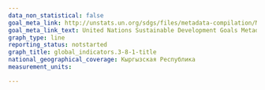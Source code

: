 ```yaml
---
data_non_statistical: false
goal_meta_link: http://unstats.un.org/sdgs/files/metadata-compilation/Metadata-Goal-3.pdf
goal_meta_link_text: United Nations Sustainable Development Goals Metadata (pdf 865kB)
graph_type: line
reporting_status: notstarted
graph_title: global_indicators.3-8-1-title
national_geographical_coverage: Кыргызская Республика
measurement_units: 

---
```


